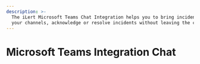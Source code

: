 ```yaml
---
description: >-
  The iLert Microsoft Teams Chat Integration helps you to bring incidents into
  your channels, acknowledge or resolve incidents without leaving the chat.
---
```


# Microsoft Teams Integration Chat

